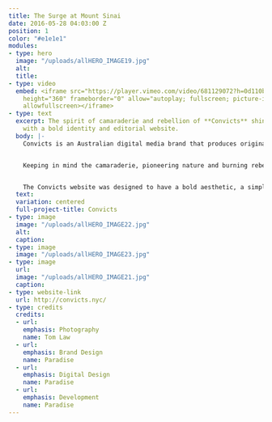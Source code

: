 ```yaml
---
title: The Surge at Mount Sinai
date: 2016-05-28 04:03:00 Z
position: 1
color: "#e1e1e1"
modules:
- type: hero
  image: "/uploads/allHERO_IMAGE19.jpg"
  alt: 
  title: 
- type: video
  embed: <iframe src="https://player.vimeo.com/video/681129072?h=0d110b0325" width="640"
    height="360" frameborder="0" allow="autoplay; fullscreen; picture-in-picture"
    allowfullscreen></iframe>
- type: text
  excerpt: The spirit of camaraderie and rebellion of **Convicts** shines through
    with a bold identity and editorial website.
  body: |-
    Convicts is an Australian digital media brand that produces original and branded multimedia content including video and events. Born out of the merger of two successful business ventures — media company Billabout, and Nolita boutique B_Space— that feature Australian brands and personalities, Convicts is breaking ground by exploring the relationship between digital content and the event or shop experience. Convicts reached out to Paradise to define their new brand, and to create a functional, beautiful editorial website.


    Keeping in mind the camaraderie, pioneering nature and burning rebellion of the Convict, we created a clean logo mark inspired by the "Pheon" or "Broad Arrow", seen on convict clothing in the early colonial Australia as issued by the British Government. We paired the mark with a bold and modular visual vernacular in a sleek black and white color palette.


    The Convicts website was designed to have a bold aesthetic, a simple and intuitive content strategy and UI/UX and moments of excitement and experimentation. Our main focus was on the Convicts page and Convicts Map. The Convicts pages house a video, interview and content. We created a custom video player, that, scroll, becomes sticky, so that users could listen to the video while skimming through content below. This allowed for a rich viewing experience. For the convicts map, we created a custom city-guide for each featured Convict with a Google Maps integration.
  text: 
  variation: centered
  full-project-title: Convicts
- type: image
  image: "/uploads/allHERO_IMAGE22.jpg"
  alt: 
  caption: 
- type: image
  image: "/uploads/allHERO_IMAGE23.jpg"
- type: image
  url: 
  image: "/uploads/allHERO_IMAGE21.jpg"
  caption: 
- type: website-link
  url: http://convicts.nyc/
- type: credits
  credits:
  - url: 
    emphasis: Photography
    name: Tom Law
  - url: 
    emphasis: Brand Design
    name: Paradise
  - url: 
    emphasis: Digital Design
    name: Paradise
  - url: 
    emphasis: Development
    name: Paradise
---
```


